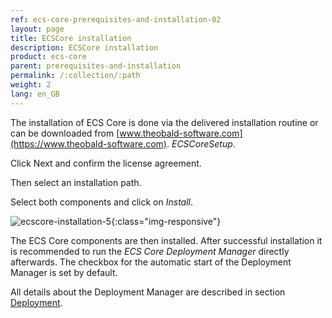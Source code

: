 ```yaml
---
ref: ecs-core-prerequisites-and-installation-02
layout: page
title: ECSCore installation
description: ECSCore installation
product: ecs-core
parent: prerequisites-and-installation
permalink: /:collection/:path
weight: 2
lang: en_GB
---
```


The installation of ECS Core is done via the delivered installation routine or can be downloaded from [www.theobald-software.com](https://www.theobald-software.com). 
*ECSCoreSetup*.

Click Next and confirm the license agreement.

Then select an installation path.

Select both components and click on *Install*.

![ecscore-installation-5](/img/content/ecscoreinstallation-5.jpg.png){:class="img-responsive"}

The ECS Core components are then installed. After successful installation it is recommended to run the *ECS Core Deployment Manager* directly afterwards. The checkbox for the automatic start of the Deployment Manager is set by default. 

All details about the Deployment Manager are described in section [Deployment](./ecscore-deployment).
